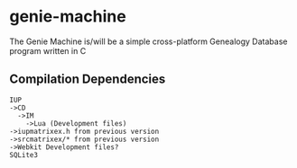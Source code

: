# genie-machine
The Genie Machine is/will be a simple cross-platform Genealogy Database program written in C

## Compilation Dependencies

```
IUP
->CD
  ->IM
    ->Lua (Development files)
->iupmatrixex.h from previous version
->srcmatrixex/* from previous version
->Webkit Development files?
SQLite3
```